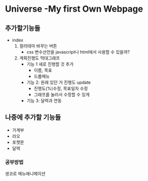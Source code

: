 # Universe -My first Own Webpage

## 추가할기능들
* index
	1. 컬러테마 바꾸는 버튼
		* css 변수선언을 javascript나 html에서 사용할 수 있을까?
	2. 계획진행도 막대그래프
		+ 기능 1 새로 진행할 것 추가
			+ 이름, 목표
			+ 드롭메뉴
		+ 기능 2: 원래 있던 거 진행도 update
			+ 진행도(%)수정, 목표일자 수정
			+ 그래프를 눌러서 수정할 수 있게
		+ 기능 3: 달력과 연동
		
## 나중에 추가할 기능들
- 가계부
- 라오
- 포켓몬
- 달력

### 공부방법
생코로 메뉴애니메이션